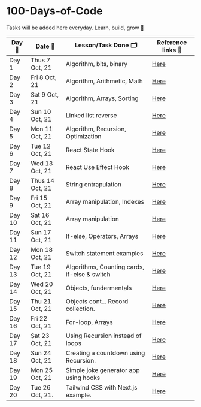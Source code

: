 # 100-Days-of-Code

Tasks will be added here everyday. Learn, build, grow 🚀

| Day 🙈 | Date 📆         | Lesson/Task Done 🗂                           | Reference links 🔗                                            |
| ------ | --------------- | -------------------------------------------- | ------------------------------------------------------------- |
| Day 1  | Thus 7 Oct, 21  | Algorithm, bits, binary                      | [Here](/codes/Day1.md)                                        |
| Day 2  | Fri 8 Oct, 21   | Algorithm, Arithmetic, Math                  | [Here](/codes/Day2.md)                                        |
| Day 3  | Sat 9 Oct, 21   | Algorithm, Arrays, Sorting                   | [Here](/codes/Day3.md)                                        |
| Day 4  | Sun 10 Oct, 21  | Linked list reverse                          | [Here](/code/Day4.md)                                         |
| Day 5  | Mon 11 Oct, 21  | Algorithm, Recursion, Optimization           | [Here](/code/Day5.md)                                         |
| Day 6  | Tue 12 Oct, 21  | React State Hook                             | [Here](/code/Day6.md)                                         |
| Day 7  | Wed 13 Oct, 21  | React Use Effect Hook                        | [Here](/code/Day7.md)                                         |
| Day 8  | Thus 14 Oct, 21 | String entrapulation                         | [Here](/code/Day8.md)                                         |
| Day 9  | Fri 15 Oct, 21  | Array manipulation, Indexes                  | [Here](/code/Day9.md)                                         |
| Day 10 | Sat 16 Oct, 21  | Array manipulation                           | [Here](/code/Day10.md)                                        |
| Day 11 | Sun 17 Oct, 21  | If-else, Operators, Arrays                   | [Here](/code/Day11.md)                                        |
| Day 12 | Mon 18 Oct, 21  | Switch statement examples                    | [Here](/code/Day12.md)                                        |
| Day 13 | Tue 19 Oct, 21  | Algorithms, Counting cards, if-else & switch | [Here](/code/Day13.md)                                        |
| Day 14 | Wed 20 Oct, 21  | Objects, fundermentals                       | [Here](/code/Day14.md)                                        |
| Day 15 | Thu 21 Oct, 21  | Objects cont... Record collection.           | [Here](/code/Day15.md)                                        |
| Day 16 | Fri 22 Oct, 21  | For-loop, Arrays                             | [Here](/code/Day16.md)                                        |
| Day 17 | Sat 23 Oct, 21  | Using Recursion instead of loops             | [Here](/code/Day17.md)                                        |
| Day 18 | Sun 24 Oct, 21  | Creating a countdown using Recursion.        | [Here](/code/Day18.md)                                        |
| Day 19 | Mon 25 Oct, 21  | Simple joke generator app using hooks        | [Here](https://github.com/viknedus/simple-joke-generator-app) |
| Day 20 | Tue 26 Oct, 21. | Tailwind CSS with Next.js example.  | [Here](/code/Day20.md)  |